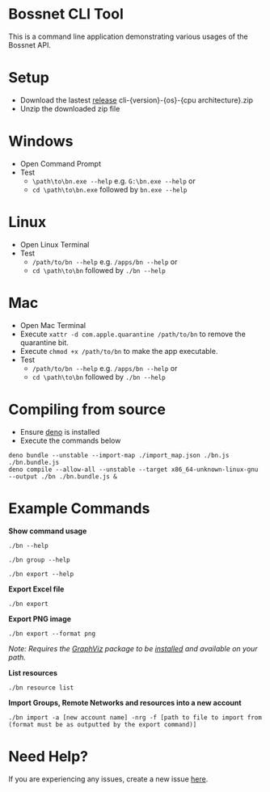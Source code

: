 Bossnet CLI Tool
===========================
This is a command line application demonstrating various usages of the Bossnet API.


Setup
===========================
* Download the lastest [release](https://github.com/Bossnet-Labs/bn-cli/releases/latest) cli-{version}-{os}-{cpu architecture}.zip 
* Unzip the downloaded zip file


Windows
===========================
* Open Command Prompt
* Test
  * ```\path\to\bn.exe --help``` e.g. ```G:\bn.exe --help``` or 
  * ```cd \path\to\bn.exe``` followed by ```bn.exe --help```


Linux
===========================
* Open Linux Terminal
* Test
  *  ```/path/to/bn --help``` e.g. ```/apps/bn --help``` or 
  *  ```cd \path\to\bn``` followed by ```./bn --help```


Mac
===========================
* Open Mac Terminal
* Execute ```xattr -d com.apple.quarantine /path/to/bn``` to remove the quarantine bit.
* Execute ```chmod +x /path/to/bn``` to make the app executable.
* Test
  *  ```/path/to/bn --help``` e.g. ```/apps/bn --help``` or 
  *  ```cd \path\to\bn``` followed by ```./bn --help```

Compiling from source
===========================
* Ensure [deno](https://deno.land/#installation) is installed  
* Execute the commands below
```
deno bundle --unstable --import-map ./import_map.json ./bn.js ./bn.bundle.js
deno compile --allow-all --unstable --target x86_64-unknown-linux-gnu --output ./bn ./bn.bundle.js &
```

Example Commands
===========================
**Show command usage**

``./bn --help``

``./bn group --help``

``./bn export --help``

**Export Excel file**

``./bn export``

**Export PNG image**

``./bn export --format png``

*Note: Requires the [GraphViz](https://graphviz.gitlab.io) package to be [installed](https://graphviz.gitlab.io/download/#executable-packages) and available on your path.*

**List resources**

``./bn resource list``


**Import Groups, Remote Networks and resources into a new account**

``./bn import -a [new account name] -nrg -f [path to file to import from (format must be as outputted by the export command)]``

Need Help?
===========================
If you are experiencing any issues, create a new issue [here](https://github.com/Bossnet-Labs/bn-cli/issues/new).
